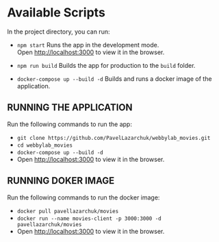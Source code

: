 # Available Scripts

In the project directory, you can run:

- `npm start`
  Runs the app in the development mode.\
  Open [http://localhost:3000](http://localhost:3000) to view it in the browser.

- `npm run build`
  Builds the app for production to the `build` folder.

- `docker-compose up --build -d`
  Builds and runs a docker image of the application.

## RUNNING THE APPLICATION

Run the following commands to run the app:

- `git clone https://github.com/PavelLazarchuk/webbylab_movies.git`
- `cd webbylab_movies`
- `docker-compose up --build -d`
- Open [http://localhost:3000](http://localhost:3000) to view it in the browser.

## RUNNING DOKER IMAGE

Run the following commands to run the docker image:

- `docker pull pavellazarchuk/movies`
- `docker run --name movies-client -p 3000:3000 -d pavellazarchuk/movies`
- Open [http://localhost:3000](http://localhost:3000) to view it in the browser.
